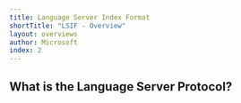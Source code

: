 ```yaml
---
title: Language Server Index Format
shortTitle: "LSIF - Overview"
layout: overviews
author: Microsoft
index: 2
---
```


## What is the Language Server Protocol?
